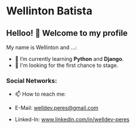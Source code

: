# Wellinton Batista

<!--
![206733](https://user-images.githubusercontent.com/76192977/118409517-314aca00-b661-11eb-9bea-401885fb4683.gif)
**WellPeres/WellPeres** is a ✨ _special_ ✨ repository because its `README.md` (this file) appears on your GitHub profile.
### Hi there 👋
Here are some ideas to get you started:

- 🔭 I’m currently working on ...
- 🌱 I’m currently learning ...
- 👯 I’m looking to collaborate on ...
- 🤔 I’m looking for help with ...
- 💬 Ask me about ...
- 📫 How to reach me: ...
- 😄 Pronouns: ...
- ⚡ Fun fact: ...
-->
## Helloo! 👋 Welcome to my profile

My name is Wellinton and ...:

- 🌱 I’m currently learning  **Python** and **Django**.
- 🤔 I'm looking for the first chance to stage.




  
### Social Networks:


- 📫 How to reach me: 
  
- E-Mail: welldev.peres@gmail.com
- Linked-In: www.linkedin.com/in/welldev-peres




